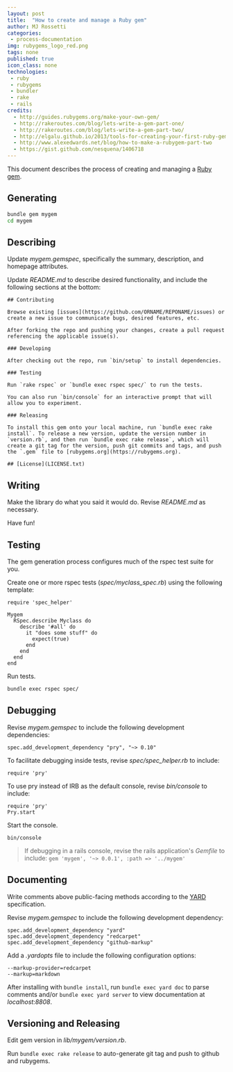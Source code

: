 ```yaml
---
layout: post
title:  "How to create and manage a Ruby gem"
author: MJ Rossetti
categories:
 - process-documentation
img: rubygems_logo_red.png
tags: none
published: true
icon_class: none
technologies:
 - ruby
 - rubygems
 - bundler
 - rake
 - rails
credits:
  - http://guides.rubygems.org/make-your-own-gem/
  - http://rakeroutes.com/blog/lets-write-a-gem-part-one/
  - http://rakeroutes.com/blog/lets-write-a-gem-part-two/
  - http://elgalu.github.io/2013/tools-for-creating-your-first-ruby-gem/
  - http://www.alexedwards.net/blog/how-to-make-a-rubygem-part-two
  - https://gist.github.com/nesquena/1406718
---
```


This document describes the process of creating and managing a [Ruby gem](https://rubygems.org/).

## Generating

```` sh
bundle gem mygem
cd mygem
````

## Describing

Update *mygem.gemspec*, specifically the summary, description, and homepage attributes.

Update *README.md* to describe desired functionality,
 and include the following sections at the bottom:

    ## Contributing

    Browse existing [issues](https://github.com/ORNAME/REPONAME/issues) or create a new issue to communicate bugs, desired features, etc.

    After forking the repo and pushing your changes, create a pull request referencing the applicable issue(s).

    ### Developing

    After checking out the repo, run `bin/setup` to install dependencies.

    ### Testing

    Run `rake rspec` or `bundle exec rspec spec/` to run the tests.

    You can also run `bin/console` for an interactive prompt that will allow you to experiment.

    ### Releasing

    To install this gem onto your local machine, run `bundle exec rake install`. To release a new version, update the version number in `version.rb`, and then run `bundle exec rake release`, which will create a git tag for the version, push git commits and tags, and push the `.gem` file to [rubygems.org](https://rubygems.org).

    ## [License](LICENSE.txt)


## Writing

Make the library do what you said it would do. Revise *README.md* as necessary.

Have fun!

## Testing

The gem generation process configures much of the rspec test suite for you.

Create one or more rspec tests (*spec/myclass_spec.rb*) using the following template:

    require 'spec_helper'

    Mygem
      RSpec.describe Myclass do
        describe '#all' do
          it "does some stuff" do
            expect(true)
          end
        end
      end
    end

Run tests.

```` sh
bundle exec rspec spec/
````

## Debugging

Revise *mygem.gemspec* to include the following development dependencies:

    spec.add_development_dependency "pry", "~> 0.10"

To facilitate debugging inside tests, revise *spec/spec_helper.rb* to include:

    require 'pry'

To use pry instead of IRB as the default console, revise *bin/console* to include:

    require 'pry'
    Pry.start

Start the console.

    bin/console

> If debugging in a rails console, revise the rails application's *Gemfile* to include:
 `gem 'mygem', '~> 0.0.1', :path => '../mygem'`

## Documenting

Write comments above public-facing methods according to the [YARD](http://yardoc.org/) specification.

Revise *mygem.gemspec* to include the following development dependency:

    spec.add_development_dependency "yard"
    spec.add_development_dependency "redcarpet"
    spec.add_development_dependency "github-markup"

Add a *.yardopts* file to include the following configuration options:

    --markup-provider=redcarpet
    --markup=markdown

After installing with `bundle install`, run `bundle exec yard doc` to parse comments and/or `bundle exec yard server` to view documentation at *localhost:8808*.

## Versioning and Releasing

Edit gem version in *lib/mygem/version.rb*.

Run `bundle exec rake release` to auto-generate git tag and push to github and rubygems.
